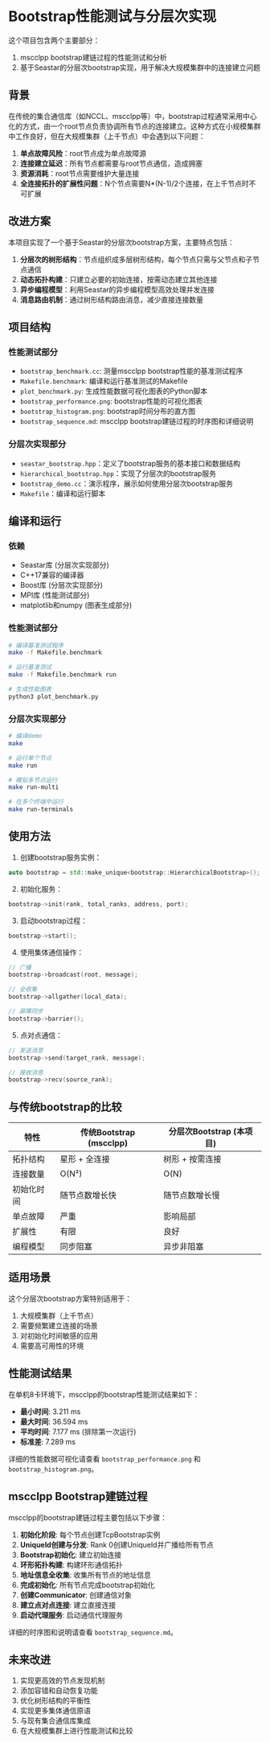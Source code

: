 # Bootstrap性能测试与分层次实现

这个项目包含两个主要部分：
1. mscclpp bootstrap建链过程的性能测试和分析
2. 基于Seastar的分层次bootstrap实现，用于解决大规模集群中的连接建立问题

## 背景

在传统的集合通信库（如NCCL、mscclpp等）中，bootstrap过程通常采用中心化的方式，由一个root节点负责协调所有节点的连接建立。这种方式在小规模集群中工作良好，但在大规模集群（上千节点）中会遇到以下问题：

1. **单点故障风险**：root节点成为单点故障源
2. **连接建立延迟**：所有节点都需要与root节点通信，造成拥塞
3. **资源消耗**：root节点需要维护大量连接
4. **全连接拓扑的扩展性问题**：N个节点需要N*(N-1)/2个连接，在上千节点时不可扩展

## 改进方案

本项目实现了一个基于Seastar的分层次bootstrap方案，主要特点包括：

1. **分层次的树形结构**：节点组织成多层树形结构，每个节点只需与父节点和子节点通信
2. **动态拓扑构建**：只建立必要的初始连接，按需动态建立其他连接
3. **异步编程模型**：利用Seastar的异步编程模型高效处理并发连接
4. **消息路由机制**：通过树形结构路由消息，减少直接连接数量

## 项目结构

### 性能测试部分
- `bootstrap_benchmark.cc`: 测量mscclpp bootstrap性能的基准测试程序
- `Makefile.benchmark`: 编译和运行基准测试的Makefile
- `plot_benchmark.py`: 生成性能数据可视化图表的Python脚本
- `bootstrap_performance.png`: bootstrap性能的可视化图表
- `bootstrap_histogram.png`: bootstrap时间分布的直方图
- `bootstrap_sequence.md`: mscclpp bootstrap建链过程的时序图和详细说明

### 分层次实现部分
- `seastar_bootstrap.hpp`：定义了bootstrap服务的基本接口和数据结构
- `hierarchical_bootstrap.hpp`：实现了分层次的bootstrap服务
- `bootstrap_demo.cc`：演示程序，展示如何使用分层次bootstrap服务
- `Makefile`：编译和运行脚本

## 编译和运行

### 依赖

- Seastar库 (分层次实现部分)
- C++17兼容的编译器
- Boost库 (分层次实现部分)
- MPI库 (性能测试部分)
- matplotlib和numpy (图表生成部分)

### 性能测试部分

```bash
# 编译基准测试程序
make -f Makefile.benchmark

# 运行基准测试
make -f Makefile.benchmark run

# 生成性能图表
python3 plot_benchmark.py
```

### 分层次实现部分

```bash
# 编译demo
make

# 运行单个节点
make run

# 模拟多节点运行
make run-multi

# 在多个终端中运行
make run-terminals
```

## 使用方法

1. 创建bootstrap服务实例：

```cpp
auto bootstrap = std::make_unique<bootstrap::HierarchicalBootstrap>();
```

2. 初始化服务：

```cpp
bootstrap->init(rank, total_ranks, address, port);
```

3. 启动bootstrap过程：

```cpp
bootstrap->start();
```

4. 使用集体通信操作：

```cpp
// 广播
bootstrap->broadcast(root, message);

// 全收集
bootstrap->allgather(local_data);

// 屏障同步
bootstrap->barrier();
```

5. 点对点通信：

```cpp
// 发送消息
bootstrap->send(target_rank, message);

// 接收消息
bootstrap->recv(source_rank);
```

## 与传统bootstrap的比较

| 特性 | 传统Bootstrap (mscclpp) | 分层次Bootstrap (本项目) |
|------|------------------------|------------------------|
| 拓扑结构 | 星形 + 全连接 | 树形 + 按需连接 |
| 连接数量 | O(N²) | O(N) |
| 初始化时间 | 随节点数增长快 | 随节点数增长慢 |
| 单点故障 | 严重 | 影响局部 |
| 扩展性 | 有限 | 良好 |
| 编程模型 | 同步阻塞 | 异步非阻塞 |

## 适用场景

这个分层次bootstrap方案特别适用于：

1. 大规模集群（上千节点）
2. 需要频繁建立连接的场景
3. 对初始化时间敏感的应用
4. 需要高可用性的环境

## 性能测试结果

在单机8卡环境下，mscclpp的bootstrap性能测试结果如下：

- **最小时间**: 3.211 ms
- **最大时间**: 36.594 ms
- **平均时间**: 7.177 ms (排除第一次运行)
- **标准差**: 7.289 ms

详细的性能数据可视化请查看 `bootstrap_performance.png` 和 `bootstrap_histogram.png`。

## mscclpp Bootstrap建链过程

mscclpp的bootstrap建链过程主要包括以下步骤：

1. **初始化阶段**: 每个节点创建TcpBootstrap实例
2. **UniqueId创建与分发**: Rank 0创建UniqueId并广播给所有节点
3. **Bootstrap初始化**: 建立初始连接
4. **环形拓扑构建**: 构建环形通信拓扑
5. **地址信息全收集**: 收集所有节点的地址信息
6. **完成初始化**: 所有节点完成bootstrap初始化
7. **创建Communicator**: 创建通信对象
8. **建立点对点连接**: 建立直接连接
9. **启动代理服务**: 启动通信代理服务

详细的时序图和说明请查看 `bootstrap_sequence.md`。

## 未来改进

1. 实现更高效的节点发现机制
2. 添加容错和自动恢复功能
3. 优化树形结构的平衡性
4. 实现更多集体通信原语
5. 与现有集合通信库集成
6. 在大规模集群上进行性能测试和比较
